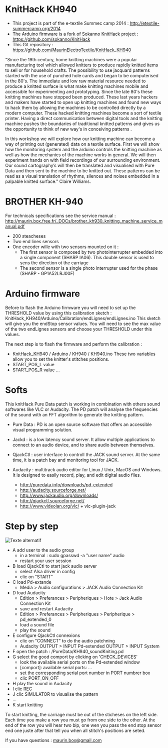 KnitHack KH940
=========

- This project is part of the e-textile Summec camp 2014 : http://etextile-summercamp.org/2014
- The Arduino firmware is a fork of Sokanno KnitHack project : https://github.com/sokanno/KnitHack
- This Git repository : https://github.com/MaurinElectroTextile/KnitHack_KH940

"Since the 19th century, home knitting machines were a popular manufacturing tool which allowed knitters to produce rapidly knitted items to sell or for household crafts.  The possibility to use jacquard patterns started with the use of punched hole cards and began to be computerised in the 80's. The immediate and low raw material resource needed to produce a knitted surface is what make knitting machines mobile and accessible for experimenting and prototyping. Since the late 80's these knitting machines have stopped been produced.
These last years hackers and makers have started to open up knitting machines and found new ways to hack them by allowing the machines to be controlled directly by a modern computer. These hacked knitting machines become a sort of textile printer. Having a direct communication between digital tools and the knitting machine pushes the boundaries of traditional knitted patterns and gives us the opportunity to think of new way's in conceiving patterns . 

In this workshop we will explore how our knitting machine can become a way of printing out (generated) data on a textile surface.
First we will show how the monitoring system and the arduino controls the knitting machine as well as how the mechanics of the machine works in general. We will then experiment hands on with field recordings of our surrounding environment. Our sound cartography’s will then be translated and visualised with Pure Data and then sent to the machine to be knitted out. These patterns can be read as a visual translation of rhythms, silences and noises embedded in a palpable knitted surface." Claire Williams.
        

BROTHER KH-940
=========

For technicals specifications see the service manual : http://maurin.box.free.fr/_DOCs/brother_kh930_knitting_machine_service_manual.pdf
- 200 steacheses
- Two end lines sensors
- One encoder wille with two sensors mounted on it :
  - The first sensor is composed by two photointerrupter embedded into a single component (SHARP IA06). This double sensor is used to sens the direction ot the carriage
  - The second sensor is a single photo interrupter used for the phase (SHARP - GP1A52LRJ00F)

Arduino firmware
=========

Before to flash the Arduino firmware you will need to set up the THRESHOLD value by using this calibration sketch : KnitHack_KH940/Arduino/Calibration/endLignes/endLignes.ino
This sketch will give you the endStop sensor values. You will need to see the max value of the two endLignes sensors and choose your THRESHOLD under this values.

The next step is to flash the firmware and perform the calibration :
- KnitHack_KH940 / Arduino / KH940 / KH940.ino
These two variables allow you to set the knitter's stitches positions.
- START_POS_L value 
- START_POS_R value
...

Softs
=========

This knitHack Pure Data patch is working in combination with others sound softwares like VLC or Audacity.
The PD patch will analyse the frequencies of the sound with an FFT algorithm to generate the knitting pattern.

- Pure Data : PD is an open source software that offers an accessible visual programming solution.
- Jackd : is a low latency sound server. It allow multiple applications to connect to an audio device, and to share audio between themselves.
- QjackCtl : user interface to controll the JACK sound server. At the same time, it is a patch bay and monitoring tool for JACK.
- Audacity : multitrack audio editor for Linux / Unix, MacOS and Windows. It is designed to easily record, play, and edit digital audio files.

  - http://puredata.info/downloads/pd-extended
  - http://audacity.sourceforge.net/
  - http://www.jackaudio.org/downloads/
  - http://qjackctl.sourceforge.net/
  - http://www.videolan.org/vlc/ + vlc-plugin-jack

Step by step 
=========

![Texte alternatif](url_de_l'image "texte pour le titre, facultatif")

- A add user to the audio group
  - in a terminal : sudo gpasswd -a "user name" audio
  - restart your user session
- B load QjackCtl to start jack audio server
  - select Alsa driver in config
  - clic on "START"
- C load Pd-extande
  - Media > Audio configurations > JACK Audio Connection Kit
- D load Audacity
  - Edition > Preferances > Peripheriques > Hote > Jack Audio Connection Kit
  - save and restart Audacity
  - Edition > Preferances > Peripheriques > Peripherique > pd_extended_0
  - load a sound file
  - play the sound
- E configure QjackCtl connexions
  - clic on "CONNECT" to do the audio patchning
  - Audacity OUTPUT > INPUT Pd-extended OUTPUT > INPUT System
- F open the patch : /PureData/KH940_soundKniting.pd
- G select the good comport by clicking on 'CHECK_DEVICES'
  - look the available serial ports on the Pd-extended window
  - [comport]: available serial ports: ...
  - set the corresponding serial port number in PORT numbrer box
  - clic PORT_ON_OFF
- H play the sound in Audacity
- I clic REC
- J clic SIMULATOR to visualise the pattern
- ...
- K start knitting

To start knitting, the carriage must be out of the sticheses on the left side.
Each time you make a row you must go from one side to the other.
At the end of the row you will hear two bip, one wen you pass the end stop sensor end one juste after that tell you when all stitch's positions are seted.

If you have questions : maurin.box@gmail.com
